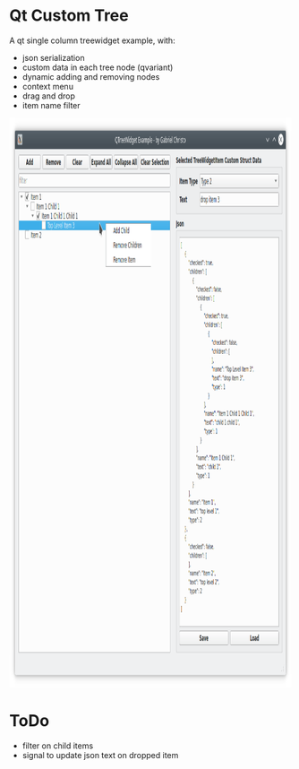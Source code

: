 # Qt Custom Tree #
A qt single column treewidget example, with:

- json serialization
- custom data in each tree node (qvariant)
- dynamic adding and removing nodes
- context menu
- drag and drop
- item name filter

<img src="screenshot.png" width="899" height="1017">

# ToDo #
- filter on child items
- signal to update json text on dropped item
